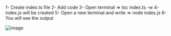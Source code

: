 1- Create index.ts file
2- Add code 
3- Open terminal => tsc index.ts -w
4- index.js will be created
5- Open a new terminal and write => node index.js
6- You will see the output

![image](https://github.com/companyakis/typescripts/assets/77589867/ae44fb81-2d18-4ce6-a68e-742e5cc24550)
